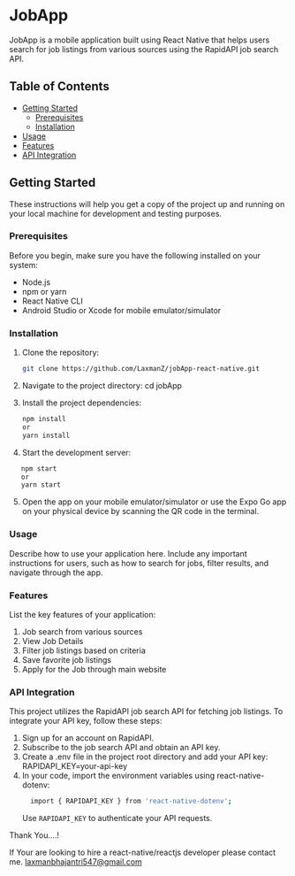 # JobApp

JobApp is a mobile application built using React Native that helps users search for job listings from various sources using the RapidAPI job search API.

## Table of Contents

- [Getting Started](#getting-started)
  - [Prerequisites](#prerequisites)
  - [Installation](#installation)
- [Usage](#usage)
- [Features](#features)
- [API Integration](#api-integration)

## Getting Started

These instructions will help you get a copy of the project up and running on your local machine for development and testing purposes.

### Prerequisites

Before you begin, make sure you have the following installed on your system:

- Node.js
- npm or yarn
- React Native CLI
- Android Studio or Xcode for mobile emulator/simulator

### Installation

1. Clone the repository:

   ```bash
   git clone https://github.com/LaxmanZ/jobApp-react-native.git

2. Navigate to the project directory:
   cd jobApp

3. Install the project dependencies:
   ```bash
   npm install
   or
   yarn install
    ```

4. Start the development server:

```bash
   npm start
   or
   yarn start
```

5. Open the app on your mobile emulator/simulator or use the Expo Go app on your physical device by scanning the QR code in the terminal.

### Usage
   Describe how to use your application here. Include any important instructions for users, such as how to search for jobs, filter results, and navigate through the app.

 ### Features
   List the key features of your application:

  1) Job search from various sources
  2) View Job Details
  3) Filter job listings based on criteria
  4) Save favorite job listings
  5) Apply for the Job through main website

### API Integration
  This project utilizes the RapidAPI job search API for fetching job listings. To integrate your API key, follow these steps:

  1) Sign up for an account on RapidAPI.
  2) Subscribe to the job search API and obtain an API key.
  3) Create a .env file in the project root directory and add your API key:
       RAPIDAPI_KEY=your-api-key
  4) In your code, import the environment variables using react-native-dotenv:
     ```bash
       import { RAPIDAPI_KEY } from 'react-native-dotenv';
     ```
       Use `RAPIDAPI_KEY` to authenticate your API requests.


      
Thank You....!


If Your are looking to hire a react-native/reactjs developer please contact me. laxmanbhajantri547@gmail.com
   
